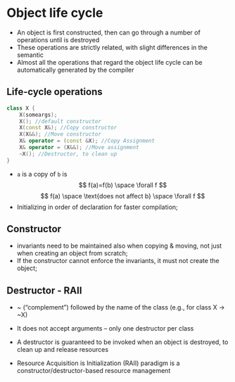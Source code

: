 # Object life cycle
- An object is first constructed, then can go through a number of operations until is destroyed
- These operations are strictly related, with slight differences in the semantic
- Almost all the operations that regard the object life cycle can be automatically generated by the compiler

## Life-cycle operations
```c++
class X {
	X(someargs);
	X(); //default constructor
	X(const X&); //Copy constructor
	X(X&&); //Move constructor
	X& operator = (const &X); //Copy Assignment
	X& operator = (X&&); //Move assignment
	~X(); //Destructor, to clean up
}
```

- `a` is a copy of `b` is
$$
f(a)=f(b) \space \forall f
$$
$$
f(a) \space \text{does not affect b} \space \forall f
$$
- Initializing in order of declaration for faster compilation;

## Constructor
- invariants need to be maintained also when copying & moving, not just when creating an object from scratch;
- If the constructor cannot enforce the invariants, it must not create the object;

## Destructor - RAII
- ~ (“complement”) followed by the name of the class (e.g., for class X -> ~X)
- It does not accept arguments – only one destructor per class
- A destructor is guaranteed to be invoked when an object is destroyed, to clean up and release resources

- Resource Acquisition is Initialization (RAII) paradigm is a constructor/destructor-based resource management

